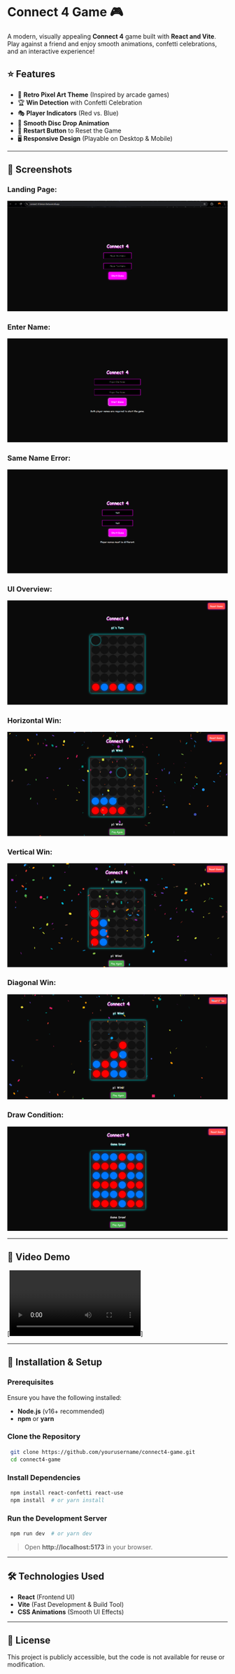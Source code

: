 # Connect 4 Game 🎮

A modern, visually appealing **Connect 4** game built with **React and Vite**. Play against a friend and enjoy smooth animations, confetti celebrations, and an interactive experience!

## ⭐ Features
- 🎨 **Retro Pixel Art Theme** (Inspired by arcade games)
- 🏆 **Win Detection** with Confetti Celebration
- 🎭 **Player Indicators** (Red vs. Blue)
- 📜 **Smooth Disc Drop Animation**
- 📌 **Restart Button** to Reset the Game
- 🖥️ **Responsive Design** (Playable on Desktop & Mobile)

---

## 📸 Screenshots

### Landing Page:
![Landing Page](https://github.com/Vedant-0102/Connect-4/blob/main/connect4/assets/Landing.png)

### Enter Name:
![Enter Name](https://github.com/Vedant-0102/Connect-4/blob/main/connect4/assets/Enter%20name.png)

### Same Name Error:
![Same Name Error](https://github.com/Vedant-0102/Connect-4/blob/main/connect4/assets/Same%20name.png)

### UI Overview:
![UI Overview](https://github.com/Vedant-0102/Connect-4/blob/main/connect4/assets/UI.png)

### Horizontal Win:
![Horizontal Win](https://github.com/Vedant-0102/Connect-4/blob/main/connect4/assets/Horizontal.png)

### Vertical Win:
![Vertical Win](https://github.com/Vedant-0102/Connect-4/blob/main/connect4/assets/Vertical.png)

### Diagonal Win:
![Diagonal Win](https://github.com/Vedant-0102/Connect-4/blob/main/connect4/assets/Diagonal.png)

### Draw Condition:
![Draw Condition](https://github.com/Vedant-0102/Connect-4/blob/main/connect4/assets/Draw.png)

---

## 🎥 Video Demo
[![Watch the video](https://github.com/Vedant-0102/Connect-4/blob/main/connect4/assets/Connect%204.mp4)]

---

## 🚀 Installation & Setup

### Prerequisites
Ensure you have the following installed:
- **Node.js** (v16+ recommended)
- **npm** or **yarn**

### Clone the Repository
```sh
 git clone https://github.com/yourusername/connect4-game.git
 cd connect4-game
```

### Install Dependencies
```sh
 npm install react-confetti react-use
 npm install  # or yarn install
```

### Run the Development Server
```sh
 npm run dev  # or yarn dev
```

> Open **http://localhost:5173** in your browser.

---

## 🛠️ Technologies Used
- **React** (Frontend UI)
- **Vite** (Fast Development & Build Tool)
- **CSS Animations** (Smooth UI Effects)

---

## 📜 License
This project is publicly accessible, but the code is not available for reuse or modification.
